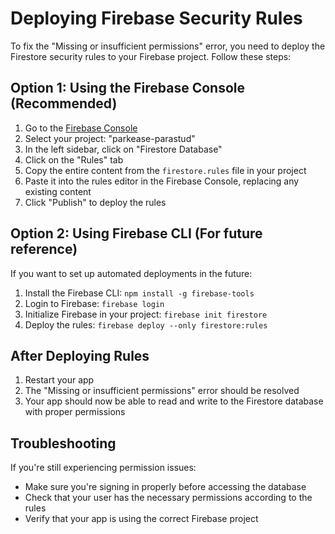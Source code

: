 # Deploying Firebase Security Rules

To fix the "Missing or insufficient permissions" error, you need to deploy the Firestore security rules to your Firebase project. Follow these steps:

## Option 1: Using the Firebase Console (Recommended)

1. Go to the [Firebase Console](https://console.firebase.google.com/)
2. Select your project: "parkease-parastud"
3. In the left sidebar, click on "Firestore Database"
4. Click on the "Rules" tab
5. Copy the entire content from the `firestore.rules` file in your project
6. Paste it into the rules editor in the Firebase Console, replacing any existing content
7. Click "Publish" to deploy the rules

## Option 2: Using Firebase CLI (For future reference)

If you want to set up automated deployments in the future:

1. Install the Firebase CLI: `npm install -g firebase-tools`
2. Login to Firebase: `firebase login`
3. Initialize Firebase in your project: `firebase init firestore`
4. Deploy the rules: `firebase deploy --only firestore:rules`

## After Deploying Rules

1. Restart your app
2. The "Missing or insufficient permissions" error should be resolved
3. Your app should now be able to read and write to the Firestore database with proper permissions

## Troubleshooting

If you're still experiencing permission issues:
- Make sure you're signing in properly before accessing the database
- Check that your user has the necessary permissions according to the rules
- Verify that your app is using the correct Firebase project 